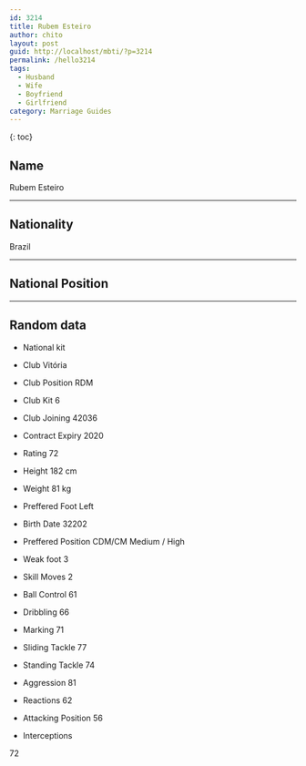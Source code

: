 ```yaml
---
id: 3214
title: Rubem Esteiro
author: chito
layout: post
guid: http://localhost/mbti/?p=3214
permalink: /hello3214
tags:
  - Husband
  - Wife
  - Boyfriend
  - Girlfriend
category: Marriage Guides
---
```



{: toc}


## Name  
Rubem Esteiro 

* * *

## Nationality  
Brazil 

* * *

## National Position 

* * *

## Random data 

  * National kit 
  * Club 
Vitória 

  * Club Position 
RDM 

  * Club Kit 
6 

  * Club Joining 
42036 

  * Contract Expiry 
2020 

  * Rating 
72 

  * Height 
182 cm 

  * Weight 
81 kg 

  * Preffered Foot 
Left 

  * Birth Date 
32202 

  * Preffered Position 
CDM/CM Medium / High 

  * Weak foot 
3 

  * Skill Moves 
2 

  * Ball Control 
61 

  * Dribbling 
66 

  * Marking 
71 

  * Sliding Tackle 
77 

  * Standing Tackle 
74 

  * Aggression 
81 

  * Reactions 
62 

  * Attacking Position 
56 

  * Interceptions 

72</ul>